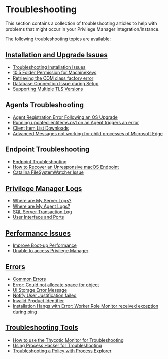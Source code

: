 [title]: # (Troubleshooting)
[tags]: # (help, overview)
[priority]: # (10000)
# Troubleshooting

This section contains a collection of troubleshooting articles to help with problems that might occur in your Privilege Manager integration/instance.

The following troubleshooting topics are available:

## [Installation and Upgrade Issues](install-upgrade/index.md)

* [Troubleshooting Installation Issues](install-upgrade/ts-install.md)
* [10.5 Folder Permission for MachineKeys](install-upgrade/10-5-machinekeys.md)
* [Retrieving the COM class factory error](install-upgrade/retrieving-the-com-class-factory-for-component-with-clsid.md)
* [Database Connection Issue during Setup](install-upgrade/db-connect.md)
* [Supporting Multiple TLS Versions](install-upgrade/multiple-tls.md)

## Agents Troubleshooting

* [Agent Registration Error Following an OS Upgrade](../agents/win/ts/agent-not-registering.md)
* [Running updateclientitems.ps1 on an Agent triggers an error](../agents/win/ts/agent-ps1-update.md)
* [Client Item List Downloads](../agents/win/ts/failed-downloading-windows-group-policies-client-item-list.md)
* [Advanced Messages not working for child processes of Microsoft Edge](../agents/win/ts/advanced-messages-not-working-edge.md)

## Endpoint Troubleshooting

* [Endpoint Troubleshooting](../agents/win/ts/endpoint-issues.md)
* [How to Recover an Unresponsive macOS Endpoint](../agents/macOS/ts/recover-unresponsive-macOS-endpoint.md)
* [Catalina FileSystemWatcher Issue](../agents/macOS/ts/filesystemwatcher.md)

## [Privilege Manager Logs](logs/index.md)

* [Where are My Server Logs?](logs/ts-server-logs.md)
* [Where are My Agent Logs?](logs/ts-agent-logs.md)
* [SQL Server Transaction Log](logs/sql-server-txn.md)
* [User Interface and Ports](logs/ts-ui.md)

## [Performance Issues](performance/index.md)

* [Improve Boot-up Performance](performance/boot-up.md)
* [Unable to access Privilege Manager](performance/unable-to-access-privilege-manager.md)

## [Errors](errors/index.md)

* [Common Errors](errors/ts-common.md)
* [Error: Could not allocate space for object](errors/error-allocation.md)
* [UI Storage Error Message](errors/storage-operation.md)
* [Notify User Justification failed](errors/notify-user.md)
* [Invalid Product Identifier](errors/invalid-product-identifier.md)
* [Installation Hangs with Error: Worker Role Monitor received exception during ping](errors/worker-role-monitor-received-exception-during-ping.md)

## [Troubleshooting Tools](tools/index.md)

* [How to use the Thycotic Monitor for Troubleshooting](tools/thycotic-monitor.md)
* [Using Process Hacker for Troubleshooting](tools/process-hacker.md)
* [Troubleshooting a Policy with Process Explorer](tools/process-explorer.md)
